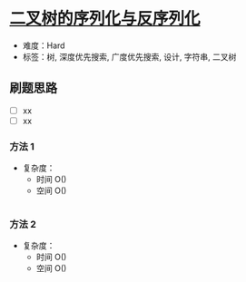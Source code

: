 # [二叉树的序列化与反序列化](https://leetcode-cn.com/problems/serialize-and-deserialize-binary-tree/)

- 难度：Hard
- 标签：树, 深度优先搜索, 广度优先搜索, 设计, 字符串, 二叉树

## 刷题思路

- [ ] xx
- [ ] xx

### 方法 1

- 复杂度：
    - 时间 O()
    - 空间 O()

``` js

```

### 方法 2

- 复杂度：
    - 时间 O()
    - 空间 O()

``` js

```
